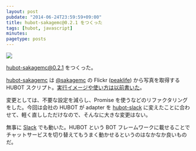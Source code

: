 ```yaml
---
layout: post
pubdate: "2014-06-24T23:59:59+09:00"
title: hubot-sakagemc@0.2.1 をつくった
tags: [hubot, javascript]
minutes:
pagetype: posts
---
```

![](http://img.bouzuya.net/2014-06-24.png)

[hubot-sakagemc@0.2.1][bouzuya/hubot-sakagemc@0.2.1] をつくった。

[hubot-sakagemc][bouzuya/hubot-sakagemc] は [@sakagemc][] の Flickr ([peaklife][]) から写真を取得する HUBOT スクリプト。[実行イメージや使い方は以前書いた][2014-02-24]。

変更としては、不要な設定を減らし、Promise を使うなどのリファクタリングをした。今回は会社の HUBOT が adapter を [hubot-slack][tinyspeck/hubot-slack] に変えたことに合わせて、軽く直ししただけなので、そんなに大きな変更はない。

無事に [Slack][slack] でも動いた。HUBOT という BOT フレームワークに載せることでチャットサービスを切り替えてもうまく動かせるというのはなかなか良いものだ。

[slack]: https://slack.com/
[tinyspeck/hubot-slack]: https://github.com/tinyspeck/hubot-slack
[2014-02-24]: http://blog.bouzuya.net/2014/02/24/
[@sakagemc]: https://twitter.com/sakagemc
[peaklife]: http://peaklife.jp/
[bouzuya/hubot-sakagemc]: https://github.com/bouzuya/hubot-sakagemc
[bouzuya/hubot-sakagemc@0.2.1]: https://github.com/bouzuya/hubot-sakagemc/tree/0.2.1
